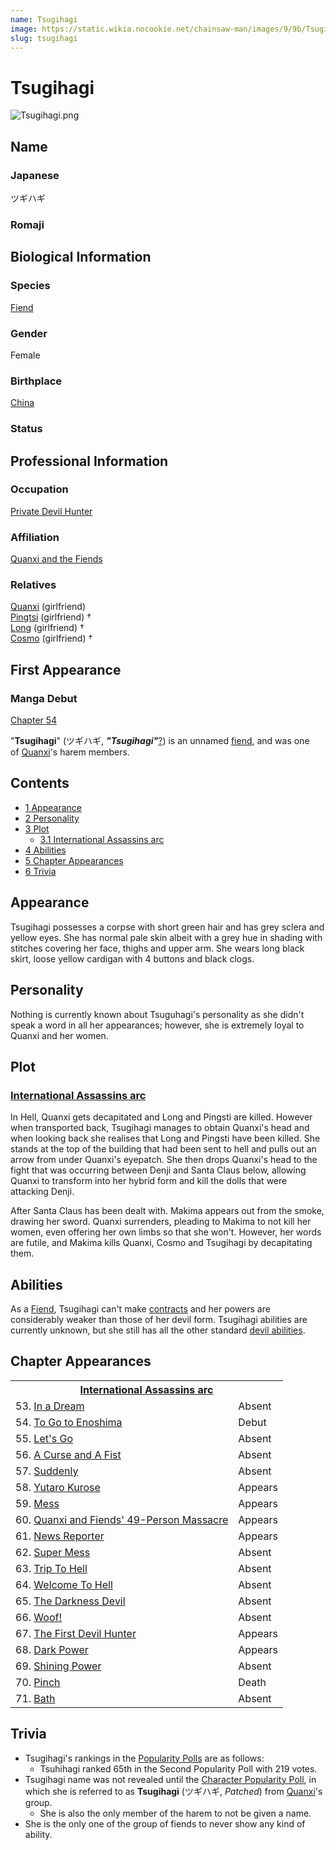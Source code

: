 ```yaml
---
name: Tsugihagi
image: https://static.wikia.nocookie.net/chainsaw-man/images/9/9b/Tsugihagi.png
slug: tsugihagi
---
```


# Tsugihagi

![](https://static.wikia.nocookie.net/chainsaw-man/images/9/9b/Tsugihagi.png "Tsugihagi.png")

## Name

### Japanese

ツギハギ

### Romaji

## Biological Information

### Species

[Fiend](/fiend "Fiend")

### Gender

Female

### Birthplace

[China](/world#china "World")

### Status

## Professional Information

### Occupation

[Private Devil Hunter](/devil-hunter#private-sector-devil-hunters "Devil Hunter")

### Affiliation

[Quanxi and the Fiends](/quanxi-and-the-fiends "Quanxi and the Fiends")

### Relatives

[Quanxi](/quanxi "Quanxi") (girlfriend)  
[Pingtsi](/pingtsi "Pingtsi") (girlfriend) †  
[Long](/long "Long") (girlfriend) †  
[Cosmo](/cosmo "Cosmo") (girlfriend) †

## First Appearance

### Manga Debut

[Chapter 54](/chapter-54 "Chapter 54")

"**Tsugihagi**" (ツギハギ, _**"**Tsugihagi**"**_[?](http://en.wikipedia.org/wiki/Help:Installing_Japanese_character_sets "wikipedia:Help:Installing Japanese character sets")) is an unnamed [fiend](/fiend "Fiend"), and was one of [Quanxi](/quanxi "Quanxi")'s harem members.

## Contents

-   [1 Appearance](#Appearance)
-   [2 Personality](#Personality)
-   [3 Plot](#Plot)
    -   [3.1 International Assassins arc](#International_Assassins_arc)
-   [4 Abilities](#Abilities)
-   [5 Chapter Appearances](#Chapter_Appearances)
-   [6 Trivia](#Trivia)

## Appearance

Tsugihagi possesses a corpse with short green hair and has grey sclera and yellow eyes. She has normal pale skin albeit with a grey hue in shading with stitches covering her face, thighs and upper arm. She wears long black skirt, loose yellow cardigan with 4 buttons and black clogs.

## Personality

Nothing is currently known about Tsuguhagi's personality as she didn't speak a word in all her appearances; however, she is extremely loyal to Quanxi and her women.

## Plot

### [International Assassins arc](/international-assassins-arc "International Assassins arc")

In Hell, Quanxi gets decapitated and Long and Pingsti are killed. However when transported back, Tsugihagi manages to obtain Quanxi's head and when looking back she realises that Long and Pingsti have been killed. She stands at the top of the building that had been sent to hell and pulls out an arrow from under Quanxi's eyepatch. She then drops Quanxi's head to the fight that was occurring between Denji and Santa Claus below, allowing Quanxi to transform into her hybrid form and kill the dolls that were attacking Denji.

After Santa Claus has been dealt with. Makima appears out from the smoke, drawing her sword. Quanxi surrenders, pleading to Makima to not kill her women, even offering her own limbs so that she won't. However, her words are futile, and Makima kills Quanxi, Cosmo and Tsugihagi by decapitating them.

## Abilities

As a [Fiend](/fiend "Fiend"), Tsugihagi can't make [contracts](/contract "Contract") and her powers are considerably weaker than those of her devil form. Tsugihagi abilities are currently unknown, but she still has all the other standard [devil abilities](/devil#general-abilities "Devil").

## Chapter Appearances

<table><tbody><tr><th colspan="2"><center><a href="/international-assassins-arc" title="International Assassins arc"><span>International Assassins arc</span></a></center></th></tr><tr><td>53. <a href="/chapter-53" title="Chapter 53">In a Dream</a></td><td><span>Absent</span></td></tr><tr><td>54. <a href="/chapter-54" title="Chapter 54">To Go to Enoshima</a></td><td><span>Debut</span></td></tr><tr><td>55. <a href="/chapter-55" title="Chapter 55">Let's Go</a></td><td><span>Absent</span></td></tr><tr><td>56. <a href="/chapter-56" title="Chapter 56">A Curse and A Fist</a></td><td><span>Absent</span></td></tr><tr><td>57. <a href="/chapter-57" title="Chapter 57">Suddenly</a></td><td><span>Absent</span></td></tr><tr><td>58. <a href="/chapter-58" title="Chapter 58">Yutaro Kurose</a></td><td><span>Appears</span></td></tr><tr><td>59. <a href="/chapter-59" title="Chapter 59">Mess</a></td><td><span>Appears</span></td></tr><tr><td>60. <a href="/chapter-60" title="Chapter 60">Quanxi and Fiends' 49-Person Massacre</a></td><td><span>Appears</span></td></tr><tr><td>61. <a href="/chapter-61" title="Chapter 61">News Reporter</a></td><td><span>Appears</span></td></tr><tr><td>62. <a href="/chapter-62" title="Chapter 62">Super Mess</a></td><td><span>Absent</span></td></tr><tr><td>63. <a href="/chapter-63" title="Chapter 63">Trip To Hell</a></td><td><span>Absent</span></td></tr><tr><td>64. <a href="/chapter-64" title="Chapter 64">Welcome To Hell</a></td><td><span>Absent</span></td></tr><tr><td>65. <a href="/chapter-65" title="Chapter 65">The Darkness Devil</a></td><td><span>Absent</span></td></tr><tr><td>66. <a href="/chapter-66" title="Chapter 66">Woof!</a></td><td><span>Absent</span></td></tr><tr><td>67. <a href="/chapter-67" title="Chapter 67">The First Devil Hunter</a></td><td><span>Appears</span></td></tr><tr><td>68. <a href="/chapter-68" title="Chapter 68">Dark Power</a></td><td><span>Appears</span></td></tr><tr><td>69. <a href="/chapter-69" title="Chapter 69">Shining Power</a></td><td><span>Absent</span></td></tr><tr><td>70. <a href="/chapter-70" title="Chapter 70">Pinch</a></td><td><span>Death</span></td></tr><tr><td>71. <a href="/chapter-71" title="Chapter 71">Bath</a></td><td><span>Absent</span></td></tr></tbody></table>

## Trivia

-   Tsugihagi's rankings in the [Popularity Polls](/popularity-polls "Popularity Polls") are as follows:
    -   Tsuhihagi ranked 65th in the Second Popularity Poll with 219 votes.
-   Tsugihagi name was not revealed until the [Character Popularity Poll](/popularity-polls "Popularity Polls"), in which she is referred to as **Tsugihagi** (ツギハギ, _Patched_) from [Quanxi](/quanxi "Quanxi")'s group.
    -   She is also the only member of the harem to not be given a name.
-   She is the only one of the group of fiends to never show any kind of ability.